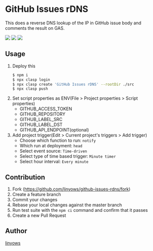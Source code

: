 GitHub Issues rDNS
==

This does a reverse DNS lookup of the IP in GitHub issue body and comments the result on GAS.

<a href="https://github.com/linyows/github-issues-rdns/actions" title="actions"><img src="https://img.shields.io/github/workflow/status/linyows/github-issues-rdns/Build?style=for-the-badge"></a>
<a href="https://github.com/google/clasp" title="clasp"><img src="https://img.shields.io/badge/built%20with-clasp-4285f4.svg?style=for-the-badge"></a>
<a href="https://github.com/linyows/github-issues-rdns/blob/master/LICENSE" title="MIT License"><img src="https://img.shields.io/badge/license-MIT-blue.svg?style=for-the-badge"></a>

Usage
-----

1. Deploy this
    ```sh
    $ npm i
    $ npx clasp login
    $ npx clasp create 'GitHub Issues rDNS' --rootDir ./src
    $ npx clasp push
    ```
1. Set script properties as ENV(File > Project properties > Script properties)
    - GITHUB_ACCESS_TOKEN
    - GITHUB_REPOSITORY
    - GITHUB_LABEL_SRC
    - GITHUB_LABEL_DST
    - GITHUB_API_ENDPOINT(optional)
1. Add project trigger(Edit > Current project's triggers > Add trigger)
    - Choose which function to run: `notify`
    - Which run at deployment: `head`
    - Select event source: `Time-driven`
    - Select type of time based trigger: `Minute timer`
    - Select hour interval: `Every minute`

Contribution
------------

1. Fork (https://github.com/linyows/github-issues-rdns/fork)
1. Create a feature branch
1. Commit your changes
1. Rebase your local changes against the master branch
1. Run test suite with the `npm ci` command and confirm that it passes
1. Create a new Pull Request

Author
------

[linyows](https://github.com/linyows)
